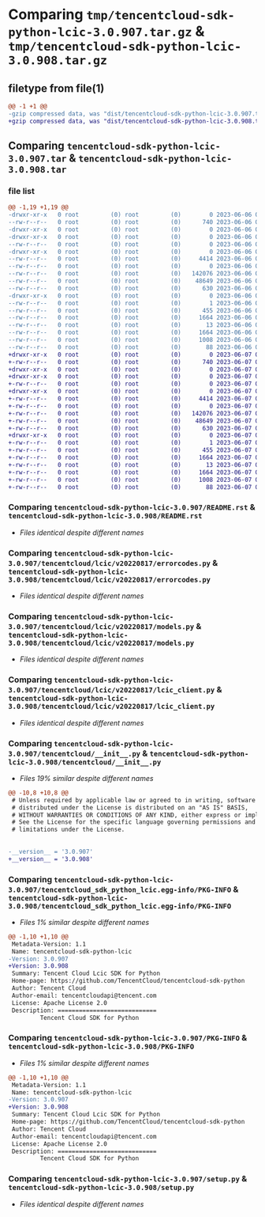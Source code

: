 # Comparing `tmp/tencentcloud-sdk-python-lcic-3.0.907.tar.gz` & `tmp/tencentcloud-sdk-python-lcic-3.0.908.tar.gz`

## filetype from file(1)

```diff
@@ -1 +1 @@
-gzip compressed data, was "dist/tencentcloud-sdk-python-lcic-3.0.907.tar", last modified: Tue Jun  6 02:29:43 2023, max compression
+gzip compressed data, was "dist/tencentcloud-sdk-python-lcic-3.0.908.tar", last modified: Wed Jun  7 00:27:28 2023, max compression
```

## Comparing `tencentcloud-sdk-python-lcic-3.0.907.tar` & `tencentcloud-sdk-python-lcic-3.0.908.tar`

### file list

```diff
@@ -1,19 +1,19 @@
-drwxr-xr-x   0 root         (0) root         (0)        0 2023-06-06 02:29:43.000000 tencentcloud-sdk-python-lcic-3.0.907/
--rw-r--r--   0 root         (0) root         (0)      740 2023-06-06 02:29:43.000000 tencentcloud-sdk-python-lcic-3.0.907/README.rst
-drwxr-xr-x   0 root         (0) root         (0)        0 2023-06-06 02:29:43.000000 tencentcloud-sdk-python-lcic-3.0.907/tencentcloud/
-drwxr-xr-x   0 root         (0) root         (0)        0 2023-06-06 02:29:43.000000 tencentcloud-sdk-python-lcic-3.0.907/tencentcloud/lcic/
--rw-r--r--   0 root         (0) root         (0)        0 2023-06-06 02:29:43.000000 tencentcloud-sdk-python-lcic-3.0.907/tencentcloud/lcic/__init__.py
-drwxr-xr-x   0 root         (0) root         (0)        0 2023-06-06 02:29:43.000000 tencentcloud-sdk-python-lcic-3.0.907/tencentcloud/lcic/v20220817/
--rw-r--r--   0 root         (0) root         (0)     4414 2023-06-06 02:29:43.000000 tencentcloud-sdk-python-lcic-3.0.907/tencentcloud/lcic/v20220817/errorcodes.py
--rw-r--r--   0 root         (0) root         (0)        0 2023-06-06 02:29:43.000000 tencentcloud-sdk-python-lcic-3.0.907/tencentcloud/lcic/v20220817/__init__.py
--rw-r--r--   0 root         (0) root         (0)   142076 2023-06-06 02:29:43.000000 tencentcloud-sdk-python-lcic-3.0.907/tencentcloud/lcic/v20220817/models.py
--rw-r--r--   0 root         (0) root         (0)    48649 2023-06-06 02:29:43.000000 tencentcloud-sdk-python-lcic-3.0.907/tencentcloud/lcic/v20220817/lcic_client.py
--rw-r--r--   0 root         (0) root         (0)      630 2023-06-06 02:29:43.000000 tencentcloud-sdk-python-lcic-3.0.907/tencentcloud/__init__.py
-drwxr-xr-x   0 root         (0) root         (0)        0 2023-06-06 02:29:43.000000 tencentcloud-sdk-python-lcic-3.0.907/tencentcloud_sdk_python_lcic.egg-info/
--rw-r--r--   0 root         (0) root         (0)        1 2023-06-06 02:29:43.000000 tencentcloud-sdk-python-lcic-3.0.907/tencentcloud_sdk_python_lcic.egg-info/dependency_links.txt
--rw-r--r--   0 root         (0) root         (0)      455 2023-06-06 02:29:43.000000 tencentcloud-sdk-python-lcic-3.0.907/tencentcloud_sdk_python_lcic.egg-info/SOURCES.txt
--rw-r--r--   0 root         (0) root         (0)     1664 2023-06-06 02:29:43.000000 tencentcloud-sdk-python-lcic-3.0.907/tencentcloud_sdk_python_lcic.egg-info/PKG-INFO
--rw-r--r--   0 root         (0) root         (0)       13 2023-06-06 02:29:43.000000 tencentcloud-sdk-python-lcic-3.0.907/tencentcloud_sdk_python_lcic.egg-info/top_level.txt
--rw-r--r--   0 root         (0) root         (0)     1664 2023-06-06 02:29:43.000000 tencentcloud-sdk-python-lcic-3.0.907/PKG-INFO
--rw-r--r--   0 root         (0) root         (0)     1008 2023-06-06 02:29:43.000000 tencentcloud-sdk-python-lcic-3.0.907/setup.py
--rw-r--r--   0 root         (0) root         (0)       88 2023-06-06 02:29:43.000000 tencentcloud-sdk-python-lcic-3.0.907/setup.cfg
+drwxr-xr-x   0 root         (0) root         (0)        0 2023-06-07 00:27:28.000000 tencentcloud-sdk-python-lcic-3.0.908/
+-rw-r--r--   0 root         (0) root         (0)      740 2023-06-07 00:27:28.000000 tencentcloud-sdk-python-lcic-3.0.908/README.rst
+drwxr-xr-x   0 root         (0) root         (0)        0 2023-06-07 00:27:28.000000 tencentcloud-sdk-python-lcic-3.0.908/tencentcloud/
+drwxr-xr-x   0 root         (0) root         (0)        0 2023-06-07 00:27:28.000000 tencentcloud-sdk-python-lcic-3.0.908/tencentcloud/lcic/
+-rw-r--r--   0 root         (0) root         (0)        0 2023-06-07 00:27:28.000000 tencentcloud-sdk-python-lcic-3.0.908/tencentcloud/lcic/__init__.py
+drwxr-xr-x   0 root         (0) root         (0)        0 2023-06-07 00:27:28.000000 tencentcloud-sdk-python-lcic-3.0.908/tencentcloud/lcic/v20220817/
+-rw-r--r--   0 root         (0) root         (0)     4414 2023-06-07 00:27:28.000000 tencentcloud-sdk-python-lcic-3.0.908/tencentcloud/lcic/v20220817/errorcodes.py
+-rw-r--r--   0 root         (0) root         (0)        0 2023-06-07 00:27:28.000000 tencentcloud-sdk-python-lcic-3.0.908/tencentcloud/lcic/v20220817/__init__.py
+-rw-r--r--   0 root         (0) root         (0)   142076 2023-06-07 00:27:28.000000 tencentcloud-sdk-python-lcic-3.0.908/tencentcloud/lcic/v20220817/models.py
+-rw-r--r--   0 root         (0) root         (0)    48649 2023-06-07 00:27:28.000000 tencentcloud-sdk-python-lcic-3.0.908/tencentcloud/lcic/v20220817/lcic_client.py
+-rw-r--r--   0 root         (0) root         (0)      630 2023-06-07 00:27:28.000000 tencentcloud-sdk-python-lcic-3.0.908/tencentcloud/__init__.py
+drwxr-xr-x   0 root         (0) root         (0)        0 2023-06-07 00:27:28.000000 tencentcloud-sdk-python-lcic-3.0.908/tencentcloud_sdk_python_lcic.egg-info/
+-rw-r--r--   0 root         (0) root         (0)        1 2023-06-07 00:27:28.000000 tencentcloud-sdk-python-lcic-3.0.908/tencentcloud_sdk_python_lcic.egg-info/dependency_links.txt
+-rw-r--r--   0 root         (0) root         (0)      455 2023-06-07 00:27:28.000000 tencentcloud-sdk-python-lcic-3.0.908/tencentcloud_sdk_python_lcic.egg-info/SOURCES.txt
+-rw-r--r--   0 root         (0) root         (0)     1664 2023-06-07 00:27:28.000000 tencentcloud-sdk-python-lcic-3.0.908/tencentcloud_sdk_python_lcic.egg-info/PKG-INFO
+-rw-r--r--   0 root         (0) root         (0)       13 2023-06-07 00:27:28.000000 tencentcloud-sdk-python-lcic-3.0.908/tencentcloud_sdk_python_lcic.egg-info/top_level.txt
+-rw-r--r--   0 root         (0) root         (0)     1664 2023-06-07 00:27:28.000000 tencentcloud-sdk-python-lcic-3.0.908/PKG-INFO
+-rw-r--r--   0 root         (0) root         (0)     1008 2023-06-07 00:27:28.000000 tencentcloud-sdk-python-lcic-3.0.908/setup.py
+-rw-r--r--   0 root         (0) root         (0)       88 2023-06-07 00:27:28.000000 tencentcloud-sdk-python-lcic-3.0.908/setup.cfg
```

### Comparing `tencentcloud-sdk-python-lcic-3.0.907/README.rst` & `tencentcloud-sdk-python-lcic-3.0.908/README.rst`

 * *Files identical despite different names*

### Comparing `tencentcloud-sdk-python-lcic-3.0.907/tencentcloud/lcic/v20220817/errorcodes.py` & `tencentcloud-sdk-python-lcic-3.0.908/tencentcloud/lcic/v20220817/errorcodes.py`

 * *Files identical despite different names*

### Comparing `tencentcloud-sdk-python-lcic-3.0.907/tencentcloud/lcic/v20220817/models.py` & `tencentcloud-sdk-python-lcic-3.0.908/tencentcloud/lcic/v20220817/models.py`

 * *Files identical despite different names*

### Comparing `tencentcloud-sdk-python-lcic-3.0.907/tencentcloud/lcic/v20220817/lcic_client.py` & `tencentcloud-sdk-python-lcic-3.0.908/tencentcloud/lcic/v20220817/lcic_client.py`

 * *Files identical despite different names*

### Comparing `tencentcloud-sdk-python-lcic-3.0.907/tencentcloud/__init__.py` & `tencentcloud-sdk-python-lcic-3.0.908/tencentcloud/__init__.py`

 * *Files 19% similar despite different names*

```diff
@@ -10,8 +10,8 @@
 # Unless required by applicable law or agreed to in writing, software
 # distributed under the License is distributed on an "AS IS" BASIS,
 # WITHOUT WARRANTIES OR CONDITIONS OF ANY KIND, either express or implied.
 # See the License for the specific language governing permissions and
 # limitations under the License.
 
 
-__version__ = '3.0.907'
+__version__ = '3.0.908'
```

### Comparing `tencentcloud-sdk-python-lcic-3.0.907/tencentcloud_sdk_python_lcic.egg-info/PKG-INFO` & `tencentcloud-sdk-python-lcic-3.0.908/tencentcloud_sdk_python_lcic.egg-info/PKG-INFO`

 * *Files 1% similar despite different names*

```diff
@@ -1,10 +1,10 @@
 Metadata-Version: 1.1
 Name: tencentcloud-sdk-python-lcic
-Version: 3.0.907
+Version: 3.0.908
 Summary: Tencent Cloud Lcic SDK for Python
 Home-page: https://github.com/TencentCloud/tencentcloud-sdk-python
 Author: Tencent Cloud
 Author-email: tencentcloudapi@tencent.com
 License: Apache License 2.0
 Description: ============================
         Tencent Cloud SDK for Python
```

### Comparing `tencentcloud-sdk-python-lcic-3.0.907/PKG-INFO` & `tencentcloud-sdk-python-lcic-3.0.908/PKG-INFO`

 * *Files 1% similar despite different names*

```diff
@@ -1,10 +1,10 @@
 Metadata-Version: 1.1
 Name: tencentcloud-sdk-python-lcic
-Version: 3.0.907
+Version: 3.0.908
 Summary: Tencent Cloud Lcic SDK for Python
 Home-page: https://github.com/TencentCloud/tencentcloud-sdk-python
 Author: Tencent Cloud
 Author-email: tencentcloudapi@tencent.com
 License: Apache License 2.0
 Description: ============================
         Tencent Cloud SDK for Python
```

### Comparing `tencentcloud-sdk-python-lcic-3.0.907/setup.py` & `tencentcloud-sdk-python-lcic-3.0.908/setup.py`

 * *Files identical despite different names*


